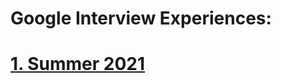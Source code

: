 # Google Interview Experiences:
# [1. Summer 2021](https://www.geeksforgeeks.org/google-internship-interview-experience-off-campus-2022/)

